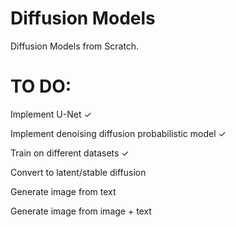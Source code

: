 # Diffusion Models
Diffusion Models from Scratch.

# TO DO:
Implement U-Net ✓

Implement denoising diffusion probabilistic model ✓

Train on different datasets ✓

Convert to latent/stable diffusion

Generate image from text

Generate image from image + text

